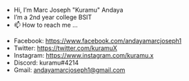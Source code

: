 - Hi, I’m Marc Joseph "Kuramu" Andaya
- I’m a 2nd year college BSIT
- 📫 How to reach me ...
* Facebook: https://www.facebook.com/andayamarcjoseph1
* Twitter: https://twitter.com/kuramuX
* Instagram: https://www.instagram.com/kuramu.x
* Discord: kuramu#4214
* Gmail: andayamarcjoseph1@gmail.com

<!---
kuramuX/kuramuX is a ✨ special ✨ repository because its `README.md` (this file) appears on your GitHub profile.
You can click the Preview link to take a look at your changes.
--->
